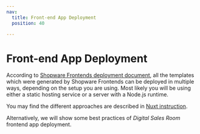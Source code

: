```yaml
---
nav:
  title: Front-end App Deployment
  position: 40

---
```


# Front-end App Deployment

According to [Shopware Frontends deployment document](https://frontends.shopware.com/best-practices/deployment.html), all the templates which were generated by Shopware Frontends can be deployed in multiple ways, depending on the setup you are using. Most likely you will be using either a static hosting service or a server with a Node.js runtime.

You may find the different approaches are described in [Nuxt instruction](https://nuxt.com/deploy).

Alternatively, we will show some best practices of *Digital Sales Room* frontend app deployment. 
